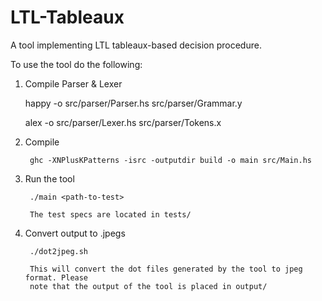 # LTL-Tableaux
A tool implementing LTL tableaux-based decision procedure.


To use the tool do the following:

1. Compile Parser & Lexer

	 happy -o src/parser/Parser.hs src/parser/Grammar.y

	 alex -o src/parser/Lexer.hs src/parser/Tokens.x 

1. Compile

        ghc -XNPlusKPatterns -isrc -outputdir build -o main src/Main.hs

2. Run the tool    

        ./main <path-to-test>
        
        The test specs are located in tests/
        
3. Convert output to .jpegs

        ./dot2jpeg.sh
        
        This will convert the dot files generated by the tool to jpeg format. Please 
        note that the output of the tool is placed in output/
